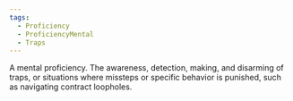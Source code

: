 ```yaml
---
tags:
  - Proficiency
  - ProficiencyMental
  - Traps
---
```

A mental proficiency. The awareness, detection, making, and disarming of traps, or situations where missteps or specific behavior is punished, such as navigating contract loopholes.
